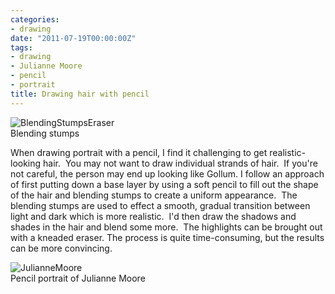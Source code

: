 ```yaml
---
categories:
- drawing
date: "2011-07-19T00:00:00Z"
tags:
- drawing
- Julianne Moore
- pencil
- portrait
title: Drawing hair with pencil
---
```

<img title="BlendingStumpsEraser" src="http://yentran.isamonkey.org/gallery/images/blendingstumpseraser-150x150.jpg" />

<figcaption>Blending stumps</figcaption>

When drawing portrait with a pencil, I find it challenging to get realistic-looking hair.  You may not want to draw individual strands of hair.  If you're not careful, the person may end up looking like Gollum.
I follow an approach of first putting down a base layer by using a soft pencil to fill out the shape of the hair and blending stumps to create a uniform appearance.  The blending stumps are used to effect a smooth, gradual transition between light and dark which is more realistic.  I'd then draw the shadows and shades in the hair and blend some more.  The highlights can be brought out with a kneaded eraser. The process is quite time-consuming, but the results can be more convincing.

<img title="JulianneMoore" src="http://yentran.isamonkey.org/gallery/images/juliannemoore.jpg" />

<figcaption>Pencil portrait of Julianne Moore</figcaption>
